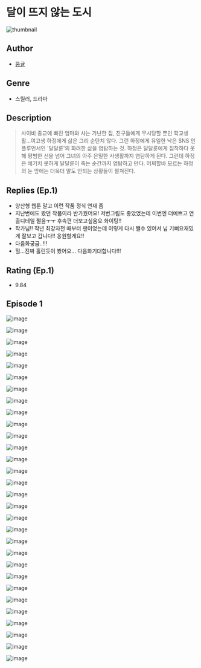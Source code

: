 # 달이 뜨지 않는 도시
![thumbnail](https://image-comic.pstatic.net/user_contents_data/challenge_comic/2023/05/24/366968/upload_3762810507425833266_480x623.jpeg)

## Author
- [뚱귤](https://comic.naver.com/artistTitle?id=366968)

## Genre
- 스릴러, 드라마

## Description
> 사이비 종교에 빠진 엄마와 사는 가난한 집, 친구들에게 무시당할 뿐인 학교생활...여고생 하정에게 삶은 그리 순탄치 않다. 그런 하정에게 유일한 낙은 SNS 인플루언서인 '달달룬'의 화려한 삶을 염탐하는 것. 하정은 달달룬에게 집착하다 못해 평범한 선을 넘어 그녀의 아주 은밀한 사생활까지 염탐하게 된다. 그런데 하정은 예기치 못하게 달달룬이 죽는 순간까지 염탐하고 만다. 어찌할바 모르는 하정의 눈 앞에는 더욱더 말도 안되는 상황들이 펼쳐진다.

## Replies (Ep.1)
- 양산형 웹툰 말고 이런 작품 정식 연재 좀
- 지난번에도 봤던 작품이라 반가웠어요! 저번그림도 좋았었는데 이번엔 더예쁘고 연출디테일 쩔음ㅜㅜ 후속편 더보고싶움요 화이팅!!
- 작가님!! 작년 최강자전 때부터 팬이었는데 이렇게 다시 봴수 있어서 넘 기뻐요재밌게 잘보고 갑니다!! 응원할게요!!
- 다음화궁금..!!!
- 헐...진짜 홀린듯이 봤어요... 다음화기대합니다!!!

## Rating (Ep.1)
- 9.84

## Episode 1
![image](https://image-comic.pstatic.net/user_contents_data/challenge_comic/2023/05/24/366968/upload_3544955441701413942.jpeg)

![image](https://image-comic.pstatic.net/user_contents_data/challenge_comic/2023/05/24/366968/upload_3486684838648559412.jpeg)

![image](https://image-comic.pstatic.net/user_contents_data/challenge_comic/2023/05/24/366968/upload_3832622880801241187.jpeg)

![image](https://image-comic.pstatic.net/user_contents_data/challenge_comic/2023/05/24/366968/upload_7221863286515983969.jpeg)

![image](https://image-comic.pstatic.net/user_contents_data/challenge_comic/2023/05/24/366968/upload_3834023641402128486.jpeg)

![image](https://image-comic.pstatic.net/user_contents_data/challenge_comic/2023/05/24/366968/upload_7089286153696785457.jpeg)

![image](https://image-comic.pstatic.net/user_contents_data/challenge_comic/2023/05/24/366968/upload_3631645564836722484.jpeg)

![image](https://image-comic.pstatic.net/user_contents_data/challenge_comic/2023/05/24/366968/upload_4135772547309974885.jpeg)

![image](https://image-comic.pstatic.net/user_contents_data/challenge_comic/2023/05/24/366968/upload_7364623863414798391.jpeg)

![image](https://image-comic.pstatic.net/user_contents_data/challenge_comic/2023/05/24/366968/upload_3690755297131050081.jpeg)

![image](https://image-comic.pstatic.net/user_contents_data/challenge_comic/2023/05/24/366968/upload_7378080575807120486.jpeg)

![image](https://image-comic.pstatic.net/user_contents_data/challenge_comic/2023/05/24/366968/upload_3905292000755463984.jpeg)

![image](https://image-comic.pstatic.net/user_contents_data/challenge_comic/2023/05/24/366968/upload_7076052435975889712.jpeg)

![image](https://image-comic.pstatic.net/user_contents_data/challenge_comic/2023/05/24/366968/upload_3618698613592698932.jpeg)

![image](https://image-comic.pstatic.net/user_contents_data/challenge_comic/2023/05/24/366968/upload_7017226356276867684.jpeg)

![image](https://image-comic.pstatic.net/user_contents_data/challenge_comic/2023/05/24/366968/upload_3546637699558881122.jpeg)

![image](https://image-comic.pstatic.net/user_contents_data/challenge_comic/2023/05/24/366968/upload_3487023501933884978.jpeg)

![image](https://image-comic.pstatic.net/user_contents_data/challenge_comic/2023/05/24/366968/upload_3617573816687080805.jpeg)

![image](https://image-comic.pstatic.net/user_contents_data/challenge_comic/2023/05/24/366968/upload_7161958383227396707.jpeg)

![image](https://image-comic.pstatic.net/user_contents_data/challenge_comic/2023/05/24/366968/upload_7292564975836870197.jpeg)

![image](https://image-comic.pstatic.net/user_contents_data/challenge_comic/2023/05/24/366968/upload_7220224824406325042.jpeg)

![image](https://image-comic.pstatic.net/user_contents_data/challenge_comic/2023/05/24/366968/upload_3691040989765645112.jpeg)

![image](https://image-comic.pstatic.net/user_contents_data/challenge_comic/2023/05/24/366968/upload_7004278735837081699.jpeg)

![image](https://image-comic.pstatic.net/user_contents_data/challenge_comic/2023/05/24/366968/upload_7162243143937778021.jpeg)

![image](https://image-comic.pstatic.net/user_contents_data/challenge_comic/2023/05/24/366968/upload_3904681587138244912.jpeg)

![image](https://image-comic.pstatic.net/user_contents_data/challenge_comic/2023/05/24/366968/upload_3472617484982957880.jpeg)

![image](https://image-comic.pstatic.net/user_contents_data/challenge_comic/2023/05/24/366968/upload_7077460016981424184.jpeg)

![image](https://image-comic.pstatic.net/user_contents_data/challenge_comic/2023/05/24/366968/upload_3689967852777123894.jpeg)

![image](https://image-comic.pstatic.net/user_contents_data/challenge_comic/2023/05/24/366968/upload_4120849946271638328.jpeg)

![image](https://image-comic.pstatic.net/user_contents_data/challenge_comic/2023/05/24/366968/upload_7221349617087440185.jpeg)
